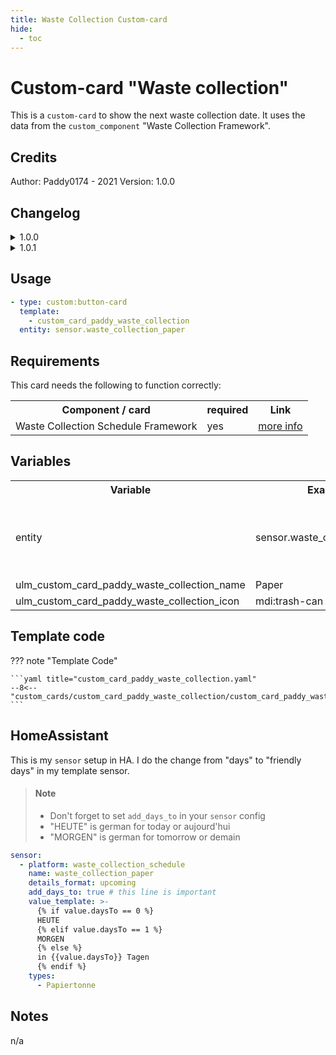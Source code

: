 ```yaml
---
title: Waste Collection Custom-card
hide:
  - toc
---
```


<!-- markdownlint-disable MD046 -->

# Custom-card "Waste collection"

This is a `custom-card` to show the next waste collection date. It uses the data from the `custom_component` "Waste Collection Framework".

## Credits

Author: Paddy0174 - 2021
Version: 1.0.0

## Changelog

<details>
<summary>1.0.0</summary>
Initial release
</details>
<details>
<summary>1.0.1</summary>
Fix for UI Minimalist v1.0.1.
</details>

## Usage

```yaml
- type: custom:button-card
  template:
    - custom_card_paddy_waste_collection
  entity: sensor.waste_collection_paper
```

## Requirements

This card needs the following to function correctly:

<table>
<tr>
<th>Component / card</th>
<th>required</th>
<th>Link</th>
</tr>
<tr>
<td>Waste Collection Schedule Framework</td>
<td>yes</td>
<td><a href="https://github.com/mampfes/hacs_waste_collection_schedule">more info</a></td>
</tr>
</table>

## Variables

<table>
<tr>
<th>Variable</th>
<th>Example</th>
<th>Required</th>
<th>Explanation</th>
</tr>
<tr>
<td>entity</td>
<td>sensor.waste_collection_paper</td>
<td>yes</td>
<td>Your waste collection sensor. See <a href="#homeassistant">HA example</a> on how to configure.</td>
</tr>
<td>ulm_custom_card_paddy_waste_collection_name</td>
<td>Paper</td>
<td>no</td>
<td></td>
</tr>
<td>ulm_custom_card_paddy_waste_collection_icon</td>
<td>mdi:trash-can</td>
<td>no</td>
<td></td>
</tr>
</table>

## Template code

??? note "Template Code"

    ```yaml title="custom_card_paddy_waste_collection.yaml"
    --8<-- "custom_cards/custom_card_paddy_waste_collection/custom_card_paddy_waste_collection.yaml"
    ```

## HomeAssistant

This is my `sensor` setup in HA. I do the change from "days" to "friendly days" in my template sensor.

> #### Note
>
> - Don't forget to set `add_days_to` in your `sensor` config
> - "HEUTE" is german for today or aujourd'hui
> - "MORGEN" is german for tomorrow or demain

```yaml
sensor:
  - platform: waste_collection_schedule
    name: waste_collection_paper
    details_format: upcoming
    add_days_to: true # this line is important
    value_template: >-
      {% if value.daysTo == 0 %}
      HEUTE
      {% elif value.daysTo == 1 %}
      MORGEN
      {% else %}
      in {{value.daysTo}} Tagen
      {% endif %}
    types:
      - Papiertonne
```

## Notes

n/a
